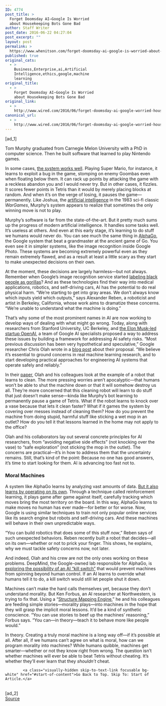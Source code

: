 ```yaml
---
ID: 4774
post_title: >
  Forget Doomsday AI—Google Is Worried
  about Housekeeping Bots Gone Bad
author: Staff Writer
post_date: 2016-06-22 04:27:04
post_excerpt: ""
layout: post
permalink: >
  https://www.whenitson.com/forget-doomsday-ai-google-is-worried-about-housekeeping-bots-gone-bad/
published: true
original_cats:
  - >
    Business,Enterprise,ai,Artificial
    Intelligence,ethics,google,machine
    learning
original_title:
  - >
    Forget Doomsday AI—Google Is Worried
    about Housekeeping Bots Gone Bad
original_link:
  - >
    http://www.wired.com/2016/06/forget-doomsday-ai-google-worried-housekeeping-bots-gone-bad/
canonical_url:
  - >
    http://www.wired.com/2016/06/forget-doomsday-ai-google-worried-housekeeping-bots-gone-bad/
---
```

 [ad_1]
<br><div id=""><p>Tom Murphy graduated from Carnegie Melon University with a PhD in computer science. Then he built software that learned to play Nintendo games.</p>
<p>In some cases, <a href="https://www.cs.cmu.edu/~tom7/mario/mario.pdf" target="_blank">the system works well</a>. Playing Super Mario, for instance, it learns to exploit a bug in the game, stomping on enemy Goombas even when floating below them. It can rack up points by attacking the game with a reckless abandon you and I would never try. But in other cases, it fizzles. It scores fewer points in Tetris than it would by merely placing blocks at random. And when it’s on the verge of losing, it pauses the game—permanently. Like Joshua, the <a href="http://www.wired.com/tag/artificial-intelligence" target="_blank">artificial intelligence</a> in the 1983 sci-fi classic <em>WarGames</em>, Murphy’s system appears to realize that sometimes the only winning move is not to play.</p>
<!-- Related video widget - small -->



<p>Murphy’s software is far from the state-of-the-art. But it pretty much sums up the progress of modern artificial intelligence. It handles some tasks well. It’s useless at others. And even at this early stage, it’s learning to do stuff we humans would never do. You can see much the same thing in <a href="http://www.wired.com/2016/05/google-alpha-go-ai/" target="_blank">AlphaGo</a>, the Google system that beat a grandmaster at the ancient game of Go. You even see it in simpler systems, like the image recognition inside Google Photo. These systems are becoming extremely powerful even as they remain extremely flawed, and as a result at least a little scary as they start to make unexpected decisions on their own.</p>
<p>At the moment, these decisions are largely harmless—but not always. Remember when Google’s image recognition service started <a href="http://www.telegraph.co.uk/technology/google/11710136/Google-Photos-assigns-gorilla-tag-to-photos-of-black-people.html" target="_blank">labeling black people as gorillas</a>? And as these technologies find their way into medical applications, robotics, and self-driving cars, AI has the potential to do real physical harm. “We’re starting to get into gray areas. We don’t always know which inputs yield which outputs,” says Alexander Reben, a roboticist and artist in Berkeley, California, whose work aims to dramatize these concerns. “We’re unable to understand what the machine is doing.”</p>
<p>That’s why some of the most prominent names in AI are now working to develop ways of dealing with what might go wrong. Today, along with researchers from Stanford University, UC Berkeley, and <a href="http://www.wired.com/2016/04/openai-elon-musk-sam-altman-plan-to-set-artificial-intelligence-free/" target="_blank">the Elon Musk-led startup OpenAI</a>, a team of Google AI specialists proposed a way to address these issues by building a framework for addressing AI safety risks. “Most previous discussion has been very hypothetical and speculative,” Google researcher Chris Olah wrote in a <a href="https://research.googleblog.com/2016/06/bringing-precision-to-ai-safety.html" target="_blank">blog post</a> about their proposal. “We believe it’s essential to ground concerns in real machine learning research, and to start developing practical approaches for engineering AI systems that operate safely and reliably.”</p>
<!-- Related video widget - small -->



<p>In their <a href="https://arxiv.org/abs/1606.06565" target="_blank">paper</a>, Olah and his colleagues look at the example of a robot that learns to clean. The more pressing worries aren’t apocalyptic—that humans won’t be able to shut the machine down or that it will somehow destroy us all. They’re more concerned that this cleaning robot will learn to do stuff that just doesn’t make sense—kinda like Murphy’s bot learning to permanently pause a game of Tetris. What if the robot learns to knock over a vase because that lets it clean faster? What if it games the system by covering over messes instead of cleaning them? How do you prevent the machine from doing stupid, harmful stuff like sticking a wet mop in an outlet? How do you tell it that lessons learned in the home may not apply to the office?</p>
<p>Olah and his collaborators lay out several concrete principles for AI researchers, from “avoiding negative side effects” (not knocking over the vase) to “safe exploration” (not sticking the mop in the outlet). The concerns are practical—it’s in how to address them that the uncertainty remains. Still, that’s kind of the point: Because no one has good answers, it’s time to start looking for them. AI is advancing too fast not to.</p>
<h3>Moral Machines</h3>
<p>A system like AlphaGo learns by analyzing vast amounts of data. <a href="http://www.wired.com/2016/03/googles-ai-viewed-move-no-human-understand/" target="_blank">But it also learns by operating on its own</a>. Through a technique called reinforcement learning, it plays game after game against itself, carefully tracking which moves bring the most territory on the board. In this way, AlphaGo learns to make moves no human has ever made—for better or for worse. Now, Google is using similar techniques to train not only popular online services like its search engine but robots and self-driving cars. And these machines will behave in their own unpredictable ways.</p>



<p>“You can build robotics that does some of this stuff <em>now</em>,” Reben says of such unexpected behaviors. Reben recently built a robot that decides—all on its own—whether or not to prick your finger. This shows, he explains, why we must tackle safety concerns now, not later. </p>
<p>And indeed, Olah and his crew are not the only ones working on these problems. DeepMind, the Google-owned lab responsible for AlphaGo, is <a href="http://www.bbc.com/news/technology-36472140" target="_blank">exploring the possibility of an AI “kill switch”</a> that would prevent machines from spinning beyond human control. If an AI learns to override what humans tell it to do, a kill switch would still let people shut it down. </p>
<p>Machines can’t make the hard calls themselves yet, because they don’t understand morality. But Ken Forbus, an AI researcher at Northwestern, is trying to fix that. Using a “<a href="http://onlinelibrary.wiley.com/doi/10.1111/cogs.12377/abstract" target="_blank">Structure Mapping Engine</a>,” he and his colleagues are feeding simple stories—morality plays—into machines in the hope that they will grasp the implicit moral lessons. It’d be a kind of synthetic conscience. “You can use stories to beef up the machines’ reasoning,” Forbus says. “You can—in theory—teach it to behave more like people would.”</p>
<p>In theory. Creating a truly moral machine is a long way off—if it’s possible at all. After all, if we humans can’t agree on what is moral, how can we program morality into machines? While humans quibble, machines get smarter—whether or not they know right from wrong. The question isn’t whether machines will ever be able to beat Tetris without cheating. It’s whether they’ll ever learn that they ​<em>shouldn’t</em> cheat.</p>

			<a class="visually-hidden skip-to-text-link focusable bg-white" href="#start-of-content">Go Back to Top. Skip To: Start of Article.</a>

			
</div>
<br>[ad_2]
<br><a href="http://www.wired.com/2016/06/forget-doomsday-ai-google-worried-housekeeping-bots-gone-bad/">Source </a>